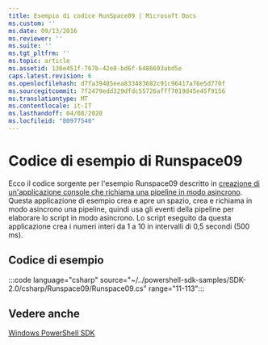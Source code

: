 ```yaml
---
title: Esempio di codice RunSpace09 | Microsoft Docs
ms.custom: ''
ms.date: 09/13/2016
ms.reviewer: ''
ms.suite: ''
ms.tgt_pltfrm: ''
ms.topic: article
ms.assetid: 136e451f-767b-42e0-bd6f-6486693abd5e
caps.latest.revision: 6
ms.openlocfilehash: d7fa39485eea833483682c91c96417a76e5d770f
ms.sourcegitcommit: 7f2479edd329dfdc55726afff7019d45e45f9156
ms.translationtype: MT
ms.contentlocale: it-IT
ms.lasthandoff: 04/08/2020
ms.locfileid: "80977540"
---
```

# <a name="runspace09-code-sample"></a>Codice di esempio di Runspace09

Ecco il codice sorgente per l'esempio Runspace09 descritto in [creazione di un'applicazione console che richiama una pipeline in modo asincrono](https://msdn.microsoft.com/198c1c94-2a06-457e-93ce-c0d910618e47).
Questa applicazione di esempio crea e apre un spazio, crea e richiama in modo asincrono una pipeline, quindi usa gli eventi della pipeline per elaborare lo script in modo asincrono. Lo script eseguito da questa applicazione crea i numeri interi da 1 a 10 in intervalli di 0,5 secondi (500 ms).

## <a name="code-sample"></a>Codice di esempio

:::code language="csharp" source="~/../powershell-sdk-samples/SDK-2.0/csharp/Runspace09/Runspace09.cs" range="11-113":::

## <a name="see-also"></a>Vedere anche

[Windows PowerShell SDK](../windows-powershell-reference.md)
